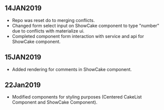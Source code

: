 14JAN2019
----------
* Repo was reset do to merging conflicts. 
* Changed form select input on ShowCake component to type "number" due to conflicts with materialize ui.
* Completed component form interaction with service and api for ShowCake component. 

15JAN2019
----------
* Added rendering for comments in ShowCake component.

22Jan2019
---------
* Modified components for styling purposes (Centered CakeList Component and ShowCake Component).
